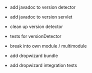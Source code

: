 - add javadoc to version detector
- add javadoc to version servlet

- clean up version detector
- tests for versionDetector

- break into own module / multimodule
- add dropwizard bundle
- add dropwizard integration tests
